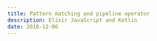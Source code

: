 ```yaml
---
title: Pattern matching and pipeline operator
description: Elixir JavaScript and Kotlin
date: 2018-12-06
---
```

